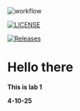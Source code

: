 ![workflow](https://github.com/Chanmyae27/DevOps/actions/workflows/main.yml/badge.svg)

[![LICENSE](https://img.shields.io/github/license/Chanmyae27/devops.svg?style=flat-square)](https://github.com/Chanmyae27/DevOps/blob/master/LICENSE)

[![Releases](https://img.shields.io/github/release/Chanmyae27/devops/all.svg?style=flat-square)](https://github.com/Chanmyae27/DevOps/releases)

# Hello there

**This is lab 1**

**4-10-25** 
